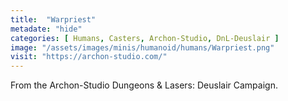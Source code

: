 ```yaml
---
title:  "Warpriest"
metadate: "hide"
categories: [ Humans, Casters, Archon-Studio, DnL-Deuslair ]
image: "/assets/images/minis/humanoid/humans/Warpriest.png"
visit: "https://archon-studio.com/"
---
```

From the Archon-Studio Dungeons & Lasers: Deuslair Campaign.